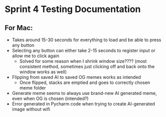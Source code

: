 # Sprint 4 Testing Documentation
## For Mac:
- Takes around 15-30 seconds for everything to load and be able to press any button
- Selecting any button can either take 2-15 seconds to register input or allow me to click again
  - Solved for some reason when I shrink window size???? (most consistent method, sometimes just clicking off and back onto the window works as well)
- Flipping from saved AI to saved OG memes works as intended
  - Once flipped, stacks are emptied and goes to correctly chosen meme folder
- Generate meme seems to always use brand-new AI generated meme, even when OG is chosen (intended?)
- Error generated in Pycharm code when trying to create AI-generated image without wifi
